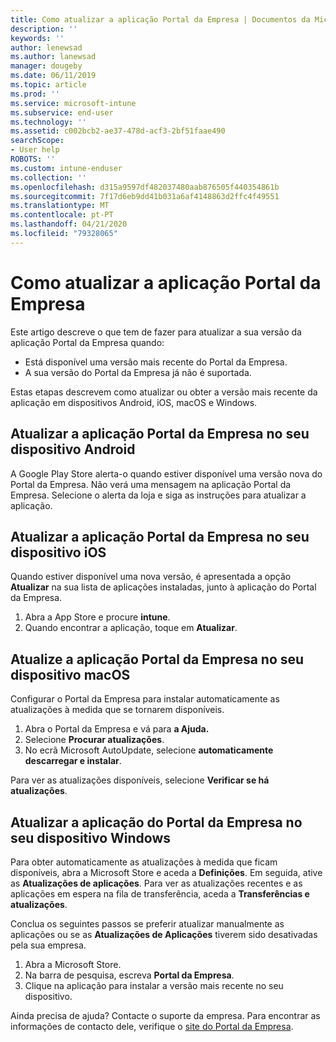 ```yaml
---
title: Como atualizar a aplicação Portal da Empresa | Documentos da Microsoft
description: ''
keywords: ''
author: lenewsad
ms.author: lanewsad
manager: dougeby
ms.date: 06/11/2019
ms.topic: article
ms.prod: ''
ms.service: microsoft-intune
ms.subservice: end-user
ms.technology: ''
ms.assetid: c002bcb2-ae37-478d-acf3-2bf51faae490
searchScope:
- User help
ROBOTS: ''
ms.custom: intune-enduser
ms.collection: ''
ms.openlocfilehash: d315a9597df482037480aab876505f440354861b
ms.sourcegitcommit: 7f17d6eb9dd41b031a6af4148863d2ffc4f49551
ms.translationtype: MT
ms.contentlocale: pt-PT
ms.lasthandoff: 04/21/2020
ms.locfileid: "79328065"
---
```

# <a name="how-to-update-the-company-portal-app"></a>Como atualizar a aplicação Portal da Empresa

Este artigo descreve o que tem de fazer para atualizar a sua versão da aplicação Portal da Empresa quando:  
* Está disponível uma versão mais recente do Portal da Empresa.
* A sua versão do Portal da Empresa já não é suportada.

Estas etapas descrevem como atualizar ou obter a versão mais recente da aplicação em dispositivos Android, iOS, macOS e Windows.    

## <a name="update-the-company-portal-app-on-your-android-device"></a>Atualizar a aplicação Portal da Empresa no seu dispositivo Android  

A Google Play Store alerta-o quando estiver disponível uma versão nova do Portal da Empresa. Não verá uma mensagem na aplicação Portal da Empresa. Selecione o alerta da loja e siga as instruções para atualizar a aplicação. 

## <a name="update-the-company-portal-app-on-your-ios-device"></a>Atualizar a aplicação Portal da Empresa no seu dispositivo iOS  

Quando estiver disponível uma nova versão, é apresentada a opção **Atualizar** na sua lista de aplicações instaladas, junto à aplicação do Portal da Empresa.  

1. Abra a App Store e procure **intune**.  
2. Quando encontrar a aplicação, toque em **Atualizar**.  

## <a name="update-the-company-portal-app-on-your-macos-device"></a>Atualize a aplicação Portal da Empresa no seu dispositivo macOS

Configurar o Portal da Empresa para instalar automaticamente as atualizações à medida que se tornarem disponíveis. 

1. Abra o Portal da Empresa e vá para **a Ajuda.** 
2. Selecione **Procurar atualizações**. 
3. No ecrã Microsoft AutoUpdate, selecione **automaticamente descarregar e instalar**. 

Para ver as atualizações disponíveis, selecione **Verificar se há atualizações**.  

## <a name="update-the-company-portal-app-on-your-windows-device"></a>Atualizar a aplicação do Portal da Empresa no seu dispositivo Windows
Para obter automaticamente as atualizações à medida que ficam disponíveis, abra a Microsoft Store e aceda a **Definições**. Em seguida, ative as **Atualizações de aplicações**. Para ver as atualizações recentes e as aplicações em espera na fila de transferência, aceda a **Transferências e atualizações**.  

Conclua os seguintes passos se preferir atualizar manualmente as aplicações ou se as **Atualizações de Aplicações** tiverem sido desativadas pela sua empresa.  
1. Abra a Microsoft Store.
2. Na barra de pesquisa, escreva **Portal da Empresa**.
3. Clique na aplicação para instalar a versão mais recente no seu dispositivo. 


Ainda precisa de ajuda? Contacte o suporte da empresa. Para encontrar as informações de contacto dele, verifique o [site do Portal da Empresa](https://go.microsoft.com/fwlink/?linkid=2010980).
